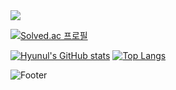 <img src="https://img.shields.io/badge/Python-#3776AB?style=flat-square&logo=python&logoColor=white"/>

[![Solved.ac
프로필](http://mazassumnida.wtf/api/v2/generate_badge?boj=jungwj1023)](https://solved.ac/jungwj1023)


[![Hyunul's GitHub stats](https://github-readme-stats.vercel.app/api?username=Hyunul)](https://github.com/Hyunul/github-readme-stats) [![Top Langs](https://github-readme-stats.vercel.app/api/top-langs/?username=Hyunul&layout=compact)](https://github.com/Hyunul/github-readme-stats)

![Footer](https://capsule-render.vercel.app/api?type=waving&color=auto&height=200&section=footer)
